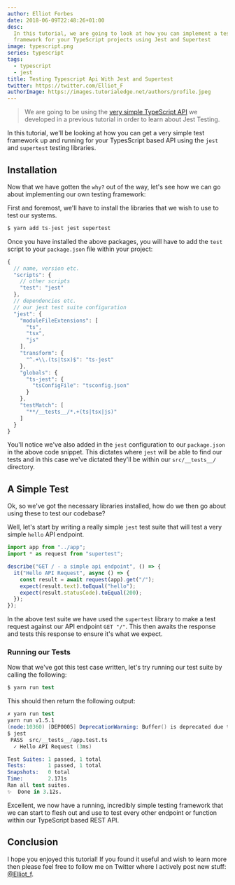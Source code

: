 ```yaml
---
author: Elliot Forbes
date: 2018-06-09T22:48:26+01:00
desc:
  In this tutorial, we are going to look at how you can implement a testing
  framework for your TypeScript projects using Jest and Supertest
image: typescript.png
series: typescript
tags:
  - typescript
  - jest
title: Testing Typescript Api With Jest and Supertest
twitter: https://twitter.com/Elliot_F
authorImage: https://images.tutorialedge.net/authors/profile.jpeg
---
```


> We are going to be using the
> [very simple TypeScript API](/typescript/creating-rest-api-express-typescript/)
> we developed in a previous tutorial in order to learn about Jest Testing.

In this tutorial, we'll be looking at how you can get a very simple test
framework up and running for your TypesScript based API using the `jest` and
`supertest` testing libraries.

## Installation

Now that we have gotten the `why?` out of the way, let's see how we can go about
implementing our own testing framework:

First and foremost, we'll have to install the libraries that we wish to use to
test our systems.

```s
$ yarn add ts-jest jest supertest
```

Once you have installed the above packages, you will have to add the `test`
script to your `package.json` file within your project:

```js
{
  // name, version etc.
  "scripts": {
    // other scripts
    "test": "jest"
  },
  // dependencies etc.
  // our jest test suite configuration
  "jest": {
    "moduleFileExtensions": [
      "ts",
      "tsx",
      "js"
    ],
    "transform": {
      "^.+\\.(ts|tsx)$": "ts-jest"
    },
    "globals": {
      "ts-jest": {
        "tsConfigFile": "tsconfig.json"
      }
    },
    "testMatch": [
      "**/__tests__/*.+(ts|tsx|js)"
    ]
  }
}
```

You'll notice we've also added in the `jest` configuration to our `package.json`
in the above code snippet. This dictates where `jest` will be able to find our
tests and in this case we've dictated they'll be within our `src/__tests__/`
directory.

## A Simple Test

Ok, so we've got the necessary libraries installed, how do we then go about
using these to test our codebase?

Well, let's start by writing a really simple `jest` test suite that will test a
very simple `hello` API endpoint.

```js
import app from "../app";
import * as request from "supertest";

describe("GET / - a simple api endpoint", () => {
  it("Hello API Request", async () => {
    const result = await request(app).get("/");
    expect(result.text).toEqual("hello");
    expect(result.statusCode).toEqual(200);
  });
});
```

In the above test suite we have used the `supertest` library to make a test
request against our API endpoint `GET "/"`. This then awaits the response and
tests this response to ensure it's what we expect.

### Running our Tests

Now that we've got this test case written, let's try running our test suite by
calling the following:

```s
$ yarn run test
```

This should then return the following output:

```s
✗ yarn run test
yarn run v1.5.1
(node:10360) [DEP0005] DeprecationWarning: Buffer() is deprecated due to security and usability issues. Please use the Buffer.alloc(), Buffer.allocUnsafe(), or Buffer.from() methods instead.
$ jest
 PASS  src/__tests__/app.test.ts
  ✓ Hello API Request (3ms)

Test Suites: 1 passed, 1 total
Tests:       1 passed, 1 total
Snapshots:   0 total
Time:        2.171s
Ran all test suites.
✨  Done in 3.12s.
```

Excellent, we now have a running, incredibly simple testing framework that we
can start to flesh out and use to test every other endpoint or function within
our TypeScript based REST API.

## Conclusion

I hope you enjoyed this tutorial! If you found it useful and wish to learn more
then please feel free to follow me on Twitter where I actively post new stuff:
[@Elliot_f](https://twitter.com/elliot_f).
